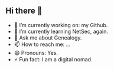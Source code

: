 ## Hi there 👋

<!--
**carriequackenbush/carriequackenbush** is a ✨ _special_ ✨ repository because its `README.md` (this file) appears on your GitHub profile.

Here are some ideas to get you started:

- 🔭 I’m currently working on ...
- 🌱 I’m currently learning ...
- 👯 I’m looking to collaborate on ...
- 🤔 I’m looking for help with ...
- 💬 Ask me about ...
- 📫 How to reach me: ...
- 😄 Pronouns: ...
- ⚡ Fun fact: ...
-->

- 🔭 I’m currently working on: my Github.
- 🌱 I’m currently learning NetSec, again.
- 💬 Ask me about Genealogy.
- 📫 How to reach me: ...
- 😄 Pronouns: Yes.
- ⚡ Fun fact: I am a digital nomad.
